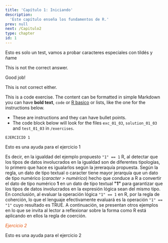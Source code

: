 ```yaml
---
title: 'Capítulo 1: Iniciando'
description:
  'Este capítulo enseña los fundamentos de R.'
prev: null
next: /Capitulo2
type: chapter
id: 1
---
```


<exercise id="1" title="Introducción" type="slides">

<slides source="chapter1_01_introduction">
</slides>

</exercise>

<exercise id="2" title="Empezando">

Esto es solo un test, vamos a probar caracteres especiales con tildés y ñame

<choice>
<opt text="Answer one">

This is not the correct answer.

</opt>

<opt text="Answer two" correct="true">

Good job!

</opt>

<opt text="Answer three">

This is not correct either.

</opt>
</choice>

</exercise>

<exercise id="3" title="Fundamentos de R">

This is a code exercise. The content can be formatted in simple Markdown 
you can have **bold text**, `code` or [R basico](https://rbasico.netlify.app/) or lists, like
the one for the instructions below.

- These are instructions and they can have bullet points.
- The code block below will look for the files `exc_01_03`, `solution_01_03` and
  `test_01_03` in `/exercises`.

`EJERCICIO 1`

<codeblock id="01_03_01">

Esto es una ayuda para el ejercicio 1

</codeblock>

Es decir, en la igualdad del ejemplo propuesto `"1" == 1` R, al detectar que los tipos de datos involucrados en la igualdad son de diferentes tipologías, lo primero que hace es igualarlos según la jereraquía propuesta. Según la regla, un dato de tipo textual o caracter tiene mayor jerarquía que un dato de tipo numérico (_caracter > numérico_) hecho que conduce a R a convertir el dato de tipo numérico **1** en un dato de tipo textual **"1"** para garantizar que los tipos de datos involucrados en la expresión lógica sean del mismo tipo. En conclusión, al evaluar la operación lógica `"1" == 1` en R, por la regla de coherción, lo que el lenguaje efectivamente evaluará es la operación `"1" == "1"` cuyo resultado es TRUE. A continuación, se presentan otros ejemplos en lo que se invita al lector a reflexionar sobre la forma como R está aplicando en ellos la regla de coerción.

<p style="color:#e6550d";><i>Ejercicio 2</i></p>

<codeblock id="01_03_02">

Esto es una ayuda para el ejercicio 2

</codeblock>


</exercise>


<exercise id="4" title="Último capítulo">
</exercise>
